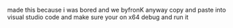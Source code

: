 made this because i was bored and we byfronK anyway copy and paste into visual studio code and make sure your on x64 debug and run it
